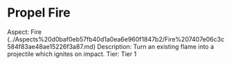 # Propel Fire

Aspect: Fire (../Aspects%20d0baf0eb57fb40d1a0ea6e960f1847b2/Fire%207407e06c3c584f83ae48ae15226f3a87.md)
Description: Turn an existing flame into a projectile which ignites on impact.
Tier: Tier 1